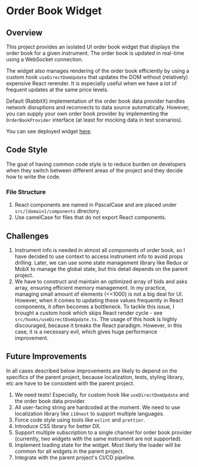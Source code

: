 # Order Book Widget

## Overview

This project provides an isolated UI order book widget that displays the order book for a given instrument. The order book is updated in real-time using a WebSocket connection.

The widget also manages rendering of the order book efficiently by using a custom hook `useDirectDomUpdate` that updates the DOM without (relatively) expensive React rerender. It is especially useful when we have a lot of frequent updates at the same price levels.

Default (RabbitX) implementation of the order book data provider handles network disruptions and reconnects to data source automatically. However, you can supply your own order book provider by implementing the `OrderBookProvider` interface (at least for mocking data in test scenarios).

You can see deployed widget [here](https://deltazn.github.io/).

## Code Style

The goal of having common code style is to reduce burden on developers when they switch between different areas of the project and they decide how to write the code. 

### File Structure

1. React components are named in PascalCase and are placed under `src/[domain]/components` directory.
2. Use camelCase for files that do not export React components.

## Challenges

1. Instrument info is needed in almost all components of order book, so I have decided to use context to access instrument info to avoid props drilling. Later, we can use some state management library like Redux or MobX to manage the global state, but this detail depends on the parent project.
2. We have to construct and maintain an optimized array of bids and asks array, ensuring efficient memory management. In my practice, managing small amount of elements (<<1000) is not a big deal for UI. However, when it comes to updating these values frequently in React components, it often becomes a bottleneck. To tackle this issue, I brought a custom hook which skips React render cycle - see `src/hooks/useDirectDomUpdate.ts`. The usage of this hook is highly discouraged, because it breaks the React paradigm. However, in this case, it is a necessary evil, which gives huge performance improvement.

## Future Improvements

In all cases described below improvements are likely to depend on the specifics of the parent project, because localization, tests, styling library, etc are have to be consistent with the parent project.

1. We need tests! Especially, for custom hook like `useDirectDomUpdate` and the order book data provider.
2. All user-facing string are hardcoded at the moment. We need to use localization library like `i18next` to support multiple languages.
3. Force code style using tools like `eslint` and `prettier`.
4. Introduce CSS library for better DX.
5. Support multiple subscription to a single channel for order book provider (currently, two widgets with the same instrument are not supported).
6. Implement loading state for the widget. Most likely the loader will be common for all widgets in the parent project.
7. Integrate with the parent project's CI/CD pipeline.